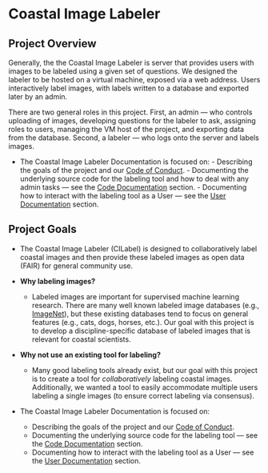# Coastal Image Labeler

## Project Overview

Generally, the the Coastal Image Labeler is server that provides users with
images to be labeled using a given set of questions. We designed the labeler to
be hosted on a virtual machine, exposed via a web address. Users interactively
label images, with labels written to a database and exported later by an admin.

There are two general roles in this project. First, an admin — who controls
uploading of images, developing questions for the labeler to ask, assigning
roles to users, managing the VM host of the project, and exporting data from
the database. Second, a labeler — who logs onto the server and labels images.

+ The Coastal Image Labeler Documentation is focused on:
      - Describing the goals of the project and our [Code of Conduct](code_of_conduct.md).
      - Documenting the underlying source code for the labeling tool and how to
      deal with any admin tasks — see the [Code Documentation](code_documentation/overview.md) section.
      - Documenting how to interact with the labeling tool as a User — see the [User Documentation](user_documentation/overview.md) section.

## Project Goals

  + The Coastal Image Labeler (CILabel) is designed to collaboratively label
  coastal images and then provide these labeled images as open data (FAIR) for
  general community use.

  + **Why labeling images?**
      - Labeled images are important for supervised machine learning research. There are
      many well known labeled image databases (e.g., [ImageNet](http://www.image-net.org)),
      but these existing databases tend to focus on general features (e.g., cats, dogs, horses, etc.). Our goal with this project is to develop a discipline-specific
      database of labeled images that is relevant for coastal scientists.

  + **Why not use an existing tool for labeling?**  
      - Many good labeling tools already exist, but our goal with this project is to
      create a tool for *collaboratively* labeling coastal images. Additionally,
      we wanted a tool to easily accommodate multiple users labeling a single
      images (to ensure correct labeling via consensus).

  + The Coastal Image Labeler Documentation is focused on:
      - Describing the goals of the project and our [Code of Conduct](code_of_conduct.md).
      - Documenting the underlying source code for the labeling tool — see the [Code Documentation](code_documentation/overview.md) section.
      - Documenting how to interact with the labeling tool as a User — see the [User Documentation](user_documentation/overview.md) section.
